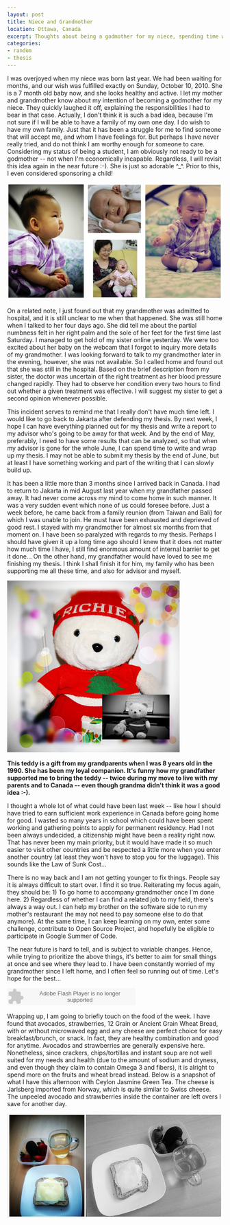 ```yaml
---
layout: post
title: Niece and Grandmother
location: Ottawa, Canada
excerpt: Thoughts about being a godmother for my niece, spending time with grandmother.
categories:
- random
- thesis
---
```


I was overjoyed when my niece was born last year. We had been waiting for months, and our wish was fulfilled exactly on Sunday, October 10, 2010. She is a 7 month old baby now, and she looks healthy and active. I let my mother and grandmother know about my intention of becoming a godmother for my niece. They quickly laughed it off, explaining the responsibilities I had to bear in that case. Actually, I don't think it is such a bad idea, because I'm not sure if I will be able to have a family of my own one day. I do wish to have my own family. Just that it has been a struggle for me to find someone that will accept me, and whom I have feelings for. But perhaps I have never really tried, and do not think I am worthy enough for someone to care. Considering my status of being a student, I am obviously not ready to be a godmother -- not when I'm economically incapable. Regardless, I will revisit this idea again in the near future :-). She is just so adorable ^_^. Prior to this, I even considered sponsoring a child! 

![alt niece&grandma](/images/grandmother-niece.jpg "Grandmother and Niece") 

On a related note, I just found out that my grandmother was admitted to hospital, and it is still unclear to me when that happened. She was still home when I talked to her four days ago. She did tell me about the partial numbness felt in her right palm and the sole of her feet for the first time last Saturday. I managed to get hold of my sister online yesterday. We were too excited about her baby on the webcam that I forgot to inquiry more details of my grandmother. I was looking forward to talk to my grandmother later in the evening, however, she was not available. So I called home and found out that she was still in the hospital. Based on the brief description from my sister, the doctor was uncertain of the right treatment as her blood pressure changed rapidly. They had to observe her condition every two hours to find out whether a given treatment was effective. I will suggest my sister to get a second opinion whenever possible. 

This incident serves to remind me that I really don't have much time left. I would like to go back to Jakarta after defending my thesis. By next week, I hope I can have everything planned out for my thesis and write a report to my advisor who's going to be away for that week. And by the end of May, preferably, I need to have some results that can be analyzed, so that when my advisor is gone for the whole June, I can spend time to write and wrap up my thesis. I may not be able to submit my thesis by the end of June, but at least I have something working and part of the writing that I can slowly build up. 

It has been a little more than 3 months since I arrived back in Canada. I had to return to Jakarta in mid August last year when my grandfather passed away. It had never come across my mind to come home in such manner. It was a very sudden event which none of us could foresee before. Just a week before, he came back from a family reunion (from Taiwan and Bali) for which I was unable to join. He must have been exhausted and deprieved of good rest. I stayed with my grandmother for almost six months from that moment on. I have been so paralyzed with regards to my thesis. Perhaps I should have given it up a long time ago should I knew that it does not matter how much time I have, I still find enormous amount of internal barrier to get it done... On the other hand, my grandfather would have loved to see me finishing my thesis. I think I shall finish it for him, my family who has been supporting me all these time, and also for advisor and myself.

<div class="image_and_caption">
  <p><img src="/images/richie.png" alt="teddy" title="Teddy Bear Companion"/></p>
  <b>This teddy is a gift from my grandparents when I was 8 years old in the 1990. She has been my loyal companion. It's funny how my grandfather supported me to bring the teddy -- twice during my move to live with my parents and to Canada -- even though grandma didn't think it was a good idea :-).</b>
</div>

I thought a whole lot of what could have been last week -- like how I should have tried to earn sufficient work experience in Canada before going home for good. I wasted so many years in school which could have been spent working and gathering points to apply for permanent residency. Had I not been always undecided, a citizenship might have been a reality right now. That has never been my main priority, but it would have made it so much easier to visit other countries and be respected a little more when you enter another country (at least they won't have to stop you for the luggage). This sounds like the Law of Sunk Cost...

There is no way back and I am not getting younger to fix things. People say it is always difficult to start over. I find it so true. Reiterating my focus again, they should be: 1) To go home to accompany grandmother once I'm done here. 2) Regardless of whether I can find a related job to my field, there's always a way out. I can help my brother on the software side to run my mother's restaurant (he may not need to pay someone else to do that anymore). At the same time, I can keep learning on my own, enter some challenge, contribute to Open Source Project, and hopefully be eligible to participate in Google Summer of Code. 

The near future is hard to tell, and is subject to variable changes. Hence, while trying to prioritize the above things, it's better to aim for small things at once and see where they lead to. I have been constantly worried of my grandmother since I left home, and I often feel so running out of time. Let's hope for the best...

<p><object width="300" height="40"><param name="movie" value="http://grooveshark.com/songWidget.swf" /><param name="wmode" value="window" /><param name="allowScriptAccess" value="always" />
<param name="flashvars" value="hostname=cowbell.grooveshark.com&songIDs=30509069&style=grass&p=0" />
<embed src="http://grooveshark.com/songWidget.swf" type="application/x-shockwave-flash" width="300" height="40"
flashvars="hostname=cowbell.grooveshark.com&songIDs=30509069&style=grass&p=0" allowScriptAccess="always" wmode="window" /></object></p>

Wrapping up, I am going to briefly touch on the food of the week. I have found that avocados, strawberries, 12 Grain or Ancient Grain Wheat Bread, with or without microwaved egg and any cheese are perfect choice for easy breakfast/brunch, or snack. In fact, they are healthy combination and good for anytime. Avocados and strawberries are generally expensive here. Nonetheless, since crackers, chips/tortillas and instant soup are not well suited for my needs and health (due to the amount of sodium and dryness, and even though they claim to contain Omega 3 and fibers), it is alright to spend more on the fruits and wheat bread instead. Below is a snapshot of what I have this afternoon with Ceylon Jasmine Green Tea. The cheese is Jarlsberg imported from Norway, which is quite similar to Swiss cheese. The unpeeled avocado and strawberries inside the container are left overs I save for another day.

![alt food of the week](/images/comfort-food.jpg "Comfort Food") 
